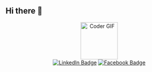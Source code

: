 ## Hi there 👋

<div id="header" align="center">
    <img alt="Coder GIF"src="https://miro.medium.com/max/1360/0*7Q3yvSIv_t0ioJ-Z.gif" width="100"/>
<div id="badges">
  <a href="https://www.linkedin.com/in/tolotra-mandresy-718329235"> <img src="https://img.shields.io/badge/LinkedIn-blue?style=for-the-badge&logo=linkedin&logoColor=white" alt="LinkedIn Badge"/></a>
  <a href="https://www.facebook.com/profile.php?id=100008409820824"><img src="https://img.shields.io/badge/Facebook-blue?style=for-the-badge&logo=facebook&logoColor=white" alt="Facebook Badge"/></a>
</div>
</div>
